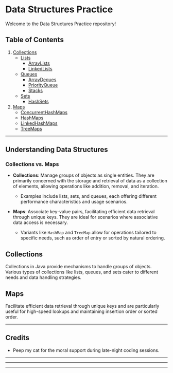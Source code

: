 # Data Structures Practice

Welcome to the Data Structures Practice repository!

## Table of Contents

1. [Collections](Collections/Collections-README.md)
    - [Lists](Collections/Lists/Lists-README.md)
        - [ArrayLists](Collections/Lists/ArrayLists/ArrayLists-README.md)
        - [LinkedLists](Collections/Lists/LinkedLists/LinkedLists-README.md)
    - [Queues](Collections/Queues/Queues-README.md)
        - [ArrayDeques](Collections/Queues/ArrayDeques/ArrayDeques-README.md)
        - [PriorityQueue](Collections/Queues/PriorityQueue/PriorityQueue-README.md)
        - [Stacks](Collections/Queues/Stacks/Stacks-README.md)
    - [Sets](Collections/Sets/Sets-README.md)
        - [HashSets](Collections/Sets/HashSets/HashSets-README.md)
2. [Maps](Maps/Maps-README.md)
    - [ConcurrentHashMaps](Maps/ConcurrentHashMaps/ConcurrentHashMaps-README.md)
    - [HashMaps](Maps/HashMaps/HashMaps-README.md)
    - [LinkedHashMaps](Maps/LinkedHashMaps/LinkedHashMaps-README.md)
    - [TreeMaps](Maps/TreeMaps/TreeMaps-README.md)

---

## Understanding Data Structures

### Collections vs. Maps

- **Collections**: Manage groups of objects as single entities. They are primarily concerned with the storage and retrieval of data as a collection of elements, allowing operations like addition, removal, and iteration.
    - Examples include lists, sets, and queues, each offering different performance characteristics and usage scenarios.

- **Maps**: Associate key-value pairs, facilitating efficient data retrieval through unique keys. They are ideal for scenarios where associative data access is necessary.
    - Variants like `HashMap` and `TreeMap` allow for operations tailored to specific needs, such as order of entry or sorted by natural ordering.

## Collections

Collections in Java provide mechanisms to handle groups of objects. Various types of collections like lists, queues, and sets cater to different needs and data handling strategies.

## Maps

Facilitate efficient data retrieval through unique keys and are particularly useful for high-speed lookups and maintaining insertion order or sorted order.

---

## Credits

- Peep my cat for the moral support during late-night coding sessions.

---
---
---